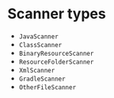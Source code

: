# Scanner types

- `JavaScanner`
- `ClassScanner`
- `BinaryResourceScanner`
- `ResourceFolderScanner`
- `XmlScanner`
- `GradleScanner`
- `OtherFileScanner`
